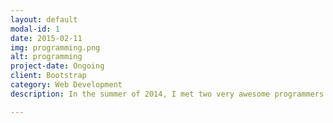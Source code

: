 ```yaml
---
layout: default
modal-id: 1
date: 2015-02-11
img: programming.png
alt: programming
project-date: Ongoing
client: Bootstrap
category: Web Development
description: In the summer of 2014, I met two very awesome programmers during my internship at <a href="http://culture.fool.com/2014/09/29/summer-office-video-college-internships/" class="hvr-float">The Motley Fool</a>. I was very inspired by the kind of lives that they lead, so I decided to take a look at the things that they do. I started learning programming through <a href="http://teamtreehouse.com/anyiguo" class="hvr-float">Treehouse</a>, moved on to the famous <a href="https://cs50.harvard.edu/" class="hvr-float">CS50</a>, and now I'm currently taking offline classes at <a href="http://www.codecademy.com/labs/offline" class="hvr-float">Codecademy Labs</a>. As is the custom for programmers, here is <a href="https://github.com/yanniey" class="hvr-float">my Github</a>. Warning first: I claim whole merit for codes that work, and I have zero responsibility for codes that don't work.

---
```

